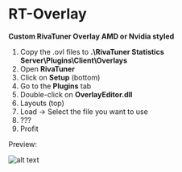 # RT-Overlay

**Custom RivaTuner Overlay
AMD or Nvidia styled**

1. Copy the .ovl files to **.\RivaTuner Statistics Server\Plugins\Client\Overlays**
2. Open **RivaTuner**
3. Click on **Setup** (bottom)
4. Go to the **Plugins** tab
5. Double-click on **OverlayEditor.dll**
6. Layouts (top)
7. Load → Select the file you want to use
8. ???
9. Profit

Preview:

![alt text](https://i.ibb.co/wsvtPMz/Untitled.png)
